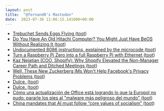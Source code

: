 ```yaml
---
layout: post
title:  "@fernand0's Mastodon"
date:  2023-07-30 11:06:15.141000+00:00
---
```

*  [Trebuchet Sends Eggs Flying ](https://hackaday.com/2023/07/14/trebuchet-sends-eggs-flying) ([toot](https://mastodon.social/@fernand0/110802709717974480))
*  [Do You Have An Old Hitachi Computer? You Might Just Have BeOS Without Realizing It ](https://hackaday.com/2023/07/18/do-you-have-an-old-hitachi-computer-you-might-just-have-beos-without-realizing-it) ([toot](https://mastodon.social/@fernand0/110802488909782339))
*  [Undocumented 8086 instructions, explained by the microcode ](https://www.righto.com/2023/07/undocumented-8086-instructions.htm) ([toot](https://mastodon.social/@fernand0/110802245569748645))
*  [Turn a Raspberry Pi Zero into a full Raspberry Pi with Ethernet ](https://blog.networkprofile.org/turning-a-raspberry-pi-zero-into-a-full-raspberry-pi-with-ethernet) ([toot](https://mastodon.social/@fernand0/110802075829711283))
*  [Kaz Nejatian (COO, Shopify): Why Shopify Elevated the Non-Manager Career Path and Ditched Meetings ](https://creatoreconomy.so/p/kaz-coo-shopify-craft-and-no-meeting) ([toot](https://mastodon.social/@fernand0/110801856787534187))
*  [Well, These New Zuckerberg IMs Won&#39;t Help Facebook&#39;s Privacy Problems  ](https://www.businessinsider.com/well-these-new-zuckerberg-ims-wont-help-facebooks-privacy-problems-2010-5?IR=T) ([toot](https://mastodon.social/@fernand0/110798558145802956))
*  [Dulce. ](https://avecesunafoto.wordpress.com/2023/07/29/dulce-3) ([toot](https://mastodon.social/@fernand0/110798544395763161))
*  [Dulce. ](https://avecesunafoto.wordpress.com/2023/07/29/dulce-3) ([toot](https://mastodon.social/@fernand0/110798492143459642))
*  [Cómo una actualización de Office está logrando lo que la Europol no pudo: pararle los pies al "malware más peligroso del mundo" ](https://www.genbeta.com/seguridad/como-actualizacion-office-esta-logrando-que-europol-no-pudo-pararle-pies-al-malware-peligroso-mund) ([toot](https://mastodon.social/@fernand0/110798334430118041))
*  [China mandates that AI must follow “core values of socialism” ](https://www.theverge.com/2023/7/14/23794974/china-generative-ai-regulations-alibaba-baid) ([toot](https://mastodon.social/@fernand0/110798158835099136))
